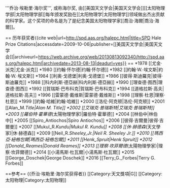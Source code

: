 '''乔治·埃勒里·海尔奖''', 或称海尔奖, 由[[美国天文学会|美国天文学会]][[太阳物理学部|太阳物理学部]]每年颁发奖励在[[太阳物理学|太阳物理学]]领域做出杰出贡献的科学家。这个奖项的命名是为了是纪念美国太阳物理学家[[喬治·海爾|喬治·海爾]]。

== 历年获奖者<ref>{{cite web|url=http://spd.aas.org/halepc.html|title=SPD Hale Prize Citations|accessdate=2009-10-06|publisher=[[美国天文学会|美国天文学会]]|archiveurl=https://web.archive.org/web/20130813092340/http://spd.aas.org/halepc.html|archivedate=2013-08-13|deadurl=yes}}</ref> ==
*1978 [[尤金·派克|尤金·派克]]
*1980 [[约翰·怀尔德|约翰·怀尔德]]
*1982 [[約翰·W.·埃文斯|約翰·W.·埃文斯]]
*1984 [[利奥·戈德堡|利奥·戈德堡]]
*1986 [[彼得·斯迪羅克|彼得·斯迪羅克]]
*1988 [[科内利斯·德亞赫|科内利斯·德亞赫]]
*1990 [[理查德·图西|理查德·图西]]
*1992 [[賀瑞斯·巴布科克|賀瑞斯·巴布科克]]
*1994 [[道格拉斯·高夫|道格拉斯·高夫]]
*1996 [[雷蒙德·戴维斯|雷蒙德·戴维斯]]
*1998 [[理察·杜恩|理察·杜恩]]
*1999 [[約翰·哈維|約翰·哈維]]
*2000 [[洛伦·阿克顿|洛伦·阿克顿]]
*2001 [[Alan_M._Title|Alan M. Title]]
*2002 [[艾瑞克·普瑞斯特|艾瑞克·普瑞斯特]]
*2003 [[羅伯特·霍華德_(太陽物理學家)|羅伯特·霍華德]]
*2004 [[林伯中|林伯中]]
*2005 [[Spiro_Antiochos|Spiro Antiochos]]
*2006 [[彼得·吉爾曼|彼得·吉爾曼]]
*2007 [[Mukul_R._Kundu|Mukul R. Kundu]]
*2008 [[休·赫德森_(天文學家)|休·赫德森]]
*2009 [[Neil_R._Sheeley_Jr.|Neil R. Sheeley Jr.]]
*2010 [[瑪西亞·紐格包爾|瑪西亞·紐格包爾]]
*2011 [[Henk_Spruit|Henk Spruit]]
*2012 [[Donald_Reames|Donald Reames]]
*2013 [[理察·坎菲爾德_(太陽物理學家)|理察·坎菲爾德]]
*2014 [[小湯馬斯·杜瓦爾|小湯馬斯·杜瓦爾]]
*2015 [[George_Doschek|George Doschek]]
*2016 [[Terry_G._Forbes|Terry G. Forbes]]

==参考==
<references/>
{{乔治·埃勒里·海尔奖获得者}}
[[Category:天文獎項|G]]
[[Category:太阳物理|Category:太阳物理]]
